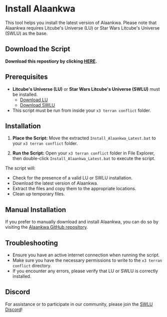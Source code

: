 # Install Alaankwa

This tool helps you install the latest version of Alaankwa. Please note that Alaankwa requires Litcube's Universe (LU) or Star Wars Litcube's Universe (SWLU) as the base. 

## Download the Script
   **Download this repostiory by clicking [HERE](https://github.com/temetvince/alaankwa-installer/archive/refs/heads/main.zip "The equivalent of clicking the Code button then Download ZIP").**

## Prerequisites

- **Litcube's Universe (LU)** or **Star Wars Litcube's Universe (SWLU)** must be installed.
    - [Download LU](https://www.x3collective.com/lu-setup/lu-downloads/)
    - [Download SWLU](https://www.moddb.com/mods/star-wars-lu-swlu/downloads)
- This script must be run from inside your `x3 terran conflict` folder.

## Installation
1. **Place the Script:**
   Move the extracted `Install_Alaankwa_Latest.bat` to your `x3 terran conflict` folder.

2. **Run the Script:**
   Open your `x3 terran conflict` folder in File Explorer, then double-click `Install_Alaankwa_Latest.bat` to execute the script.

The script will:
- Check for the presence of a valid LU or SWLU installation.
- Download the latest version of Alaankwa.
- Extract the files and copy them to the appropriate locations.
- Clean up temporary files.

## Manual Installation

If you prefer to manually download and install Alaankwa, you can do so by visiting the [Alaankwa GitHub repository](https://github.com/temetvince/alaankwa).

## Troubleshooting

- Ensure you have an active internet connection when running the script.
- Make sure you have the necessary permissions to write to the `x3 terran conflict` directory.
- If you encounter any errors, please verify that LU or SWLU is correctly installed.

## Discord
For assistance or to participate in our community, please join the [SWLU Discord](https://discord.gg/S587CRb)!
